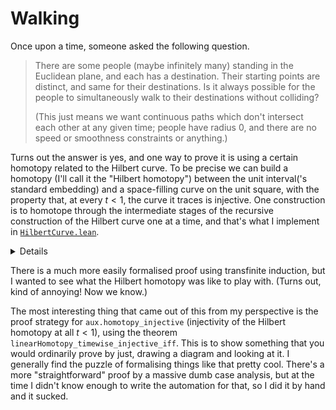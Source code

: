 # Walking

Once upon a time, someone asked the following question.

> There are some people (maybe infinitely many) standing in the Euclidean plane, and each has a destination. Their starting points are distinct, and same for their destinations. Is it always possible for the people to simultaneously walk to their destinations without colliding?
> 
> (This just means we want continuous paths which don't intersect each other at any given time; people have radius 0, and there are no speed or smoothness constraints or anything.)

Turns out the answer is yes, and one way to prove it is using a certain homotopy related to the Hilbert curve.
To be precise we can build a homotopy (I'll call it the "Hilbert homotopy") between the unit interval('s standard embedding) and a space-filling curve on the unit square, with the property that, at every $t < 1$, the curve it traces is injective. One construction is to homotope through the intermediate stages of the recursive construction of the Hilbert curve one at a time, and that's what I implement in [``HilbertCurve.lean``](HilbertCurve.lean).
<details>
<summary>Details</summary> <!-- explicitly adding <summary>Details</summary>?? who even does that? -->

1. Without loss of generality we can consider the unit square instead of the plane.
2. Now use the Hilbert homotopy to move all starts and goals into the unit interval, by picking some preimage of each point in the square.
3. Suppose each person is at $(a, 0)$ and wants to get to $(b, 0)$. Have them all walk $(a, 0) \to (a, b) \to (0, b) \to (b, 0)$, taking one second on each arrow.

This argument is due to some CMU students, apparently.

</details>

There is a much more easily formalised proof using transfinite induction, but I wanted to see what the Hilbert homotopy was like to play with. (Turns out, kind of annoying! Now we know.)

The most interesting thing that came out of this from my perspective is the proof strategy for ``aux.homotopy_injective`` (injectivity of the Hilbert homotopy at all $t < 1$), using the theorem ``linearHomotopy_timewise_injective_iff``. This is to show something that you would ordinarily prove by just, drawing a diagram and looking at it. I generally find the puzzle of formalising things like that pretty cool. There's a more "straightforward" proof by a massive dumb case analysis, but at the time I didn't know enough to write the automation for that, so I did it by hand and it sucked.
